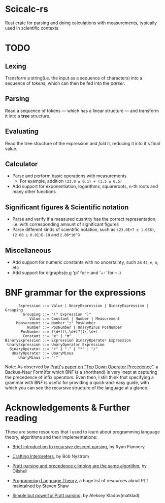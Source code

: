 # Scicalc-rs

Rust crate for parsing and doing calculations with measurements, typically used in scientific contexts.


# TODO

## Lexing
Transform a string(i.e. the input as a sequence of characters) into a sequence of *tokens*, which can then be fed into the *parser*.

## Parsing
Read a sequence of tokens — which has a linear structure — and transform it into a **tree** structure.

## Evaluating
Read the tree structure of the expression and *fold* it, reducing it into it's final value.

## Calculator
- Parse and perform basic operations with measurements
  - For example, addition `(23.0 ± 0.1) + (1.5 ± 0.5)`
- Add support for exponentiation, logarithms, squareroots, n-th roots and many other functions

## Significant figures & Scientific notation
- Parse and verify if a measured quantity has the correct representation, i.e. with corresponding amount of significant figures
- Parse different kinds of scientific notation, such as `(23.0E+7 ± 1.0E6)`, `(2.00 ± 0.01)E-10` and `2.00*10^9`

## Miscellaneous
- Add support for numeric constants with no uncertainty, such as `42`, `e`, `π`, etc
- Add support for digraphs(e.g 'pi' for `π` and '+-' for `+-`)


# BNF grammar for the expressions

```
      Expression ::= Value | UnaryExpression | BinaryExpression | Grouping
        Grouping ::= "(" Expression ")"
           Value ::= Constant | Number | Measurement
     Measurement ::= Number "±" PosNumber
          Number ::= PosNumber | UnaryMinus PosNumber
       PosNumber ::= (\d+)(\.\d+)?|(\.\d+)
        Constant ::= "e" | "π"
BinaryExpression ::= Expression BinaryOperator Expression
 UnaryExpression ::= UnaryOperator Expression
  BinaryOperator ::= "+" | "-" | "*" | "/"
   UnaryOperator ::= UnaryMinus
      UnaryMinus ::= "-"
```

Note: As observed by [Pratt's paper on "Top Down Operator Precedence"](https://web.archive.org/web/20151223215421/http://hall.org.ua/halls/wizzard/pdf/Vaughan.Pratt.TDOP.pdf), a Backus-Naur Form(for which BNF is a shorthand) is very inept at capturing the precedence of infix operators. Even then, I still think that specifying a grammar with BNF is useful for providing a quick-and-easy guide, with which you can see the recursive structure of the language at a glance.

# Acknowledgements & Further reading

These are some resources that I used to learn about programming language theory, algorithms and their implementations:

- [Brief introduction to recursive descent parsing](http://web.archive.org/web/20170712044658/https://ryanflannery.net/teaching/common/recursive-descent-parsing/), by Ryan Flannery

- [Crafting Interpreters](http://craftinginterpreters.com/representing-code.html), by Bob Nystrom

- [Pratt parsing and precedence climbing are the same algorithm](https://www.oilshell.org/blog/2016/11/01.html), by Oilshell

- [Programming Language Theory](https://steshaw.org/plt/), a huge list of resources about PLT maintained by Steven Shaw

- [Simple but powerful Pratt parsing](https://matklad.github.io/2020/04/13/simple-but-powerful-pratt-parsing.html), by Aleksey Kladov(matklad)